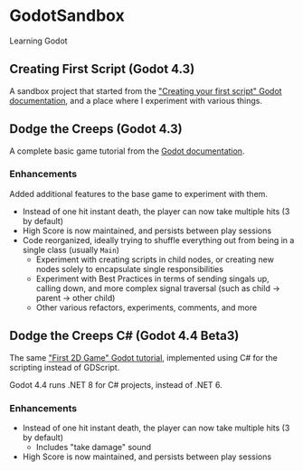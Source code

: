 # GodotSandbox
Learning Godot

## Creating First Script (Godot 4.3)

A sandbox project that started from the ["Creating your first script" Godot documentation](https://docs.godotengine.org/en/stable/getting_started/step_by_step/scripting_first_script.html), and a place where I experiment with various things.

## Dodge the Creeps (Godot 4.3)

A complete basic game tutorial from the [Godot documentation](https://docs.godotengine.org/en/stable/getting_started/first_2d_game/index.html).

### Enhancements

Added additional features to the base game to experiment with them.

- Instead of one hit instant death, the player can now take multiple hits (3 by default)
- High Score is now maintained, and persists between play sessions
- Code reorganized, ideally trying to shuffle everything out from being in a single class (usually `Main`)
  - Experiment with creating scripts in child nodes, or creating new nodes solely to encapsulate single responsibilities
  - Experiment with Best Practices in terms of sending singals up, calling down, and more complex signal traversal (such as child -> parent -> other child)
  - Other various refactors, experiments, comments, and more

## Dodge the Creeps C# (Godot 4.4 Beta3)

The same ["First 2D Game" Godot tutorial](https://docs.godotengine.org/en/stable/getting_started/first_2d_game/index.html), implemented using C# for the scripting instead of GDScript.

Godot 4.4 runs .NET 8 for C# projects, instead of .NET 6.

### Enhancements

- Instead of one hit instant death, the player can now take multiple hits (3 by default)
  - Includes "take damage" sound
- High Score is now maintained, and persists between play sessions
